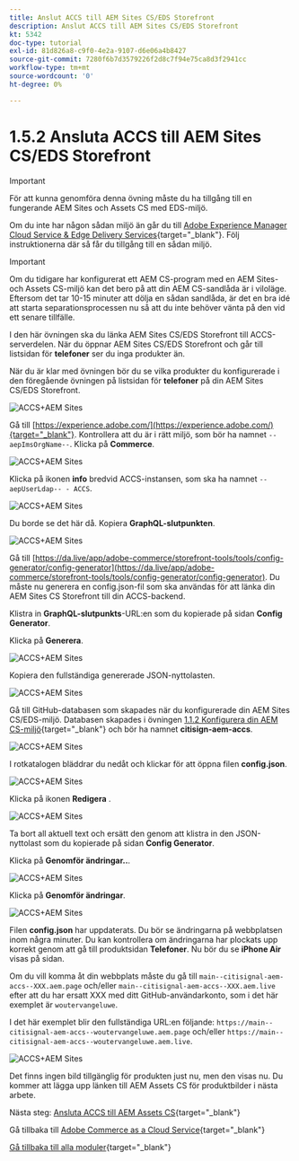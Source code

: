 ```yaml
---
title: Anslut ACCS till AEM Sites CS/EDS Storefront
description: Anslut ACCS till AEM Sites CS/EDS Storefront
kt: 5342
doc-type: tutorial
exl-id: 81d826a8-c9f0-4e2a-9107-d6e06a4b8427
source-git-commit: 7280f6b7d3579226f2d8c7f94e75ca8d3f2941cc
workflow-type: tm+mt
source-wordcount: '0'
ht-degree: 0%

---
```


# 1.5.2 Ansluta ACCS till AEM Sites CS/EDS Storefront

>[!IMPORTANT]
>
>För att kunna genomföra denna övning måste du ha tillgång till en fungerande AEM Sites och Assets CS med EDS-miljö.
>
>Om du inte har någon sådan miljö än går du till [Adobe Experience Manager Cloud Service &amp; Edge Delivery Services](./../../../modules/asset-mgmt/module2.1/aemcs.md){target="_blank"}. Följ instruktionerna där så får du tillgång till en sådan miljö.

>[!IMPORTANT]
>
>Om du tidigare har konfigurerat ett AEM CS-program med en AEM Sites- och Assets CS-miljö kan det bero på att din AEM CS-sandlåda är i viloläge. Eftersom det tar 10-15 minuter att dölja en sådan sandlåda, är det en bra idé att starta separationsprocessen nu så att du inte behöver vänta på den vid ett senare tillfälle.

I den här övningen ska du länka AEM Sites CS/EDS Storefront till ACCS-serverdelen. När du öppnar AEM Sites CS/EDS Storefront och går till listsidan för **telefoner** ser du inga produkter än.

När du är klar med övningen bör du se vilka produkter du konfigurerade i den föregående övningen på listsidan för **telefoner** på din AEM Sites CS/EDS Storefront.

![ACCS+AEM Sites](./images/accsaemsites0.png)

Gå till [https://experience.adobe.com/](https://experience.adobe.com/){target="_blank"}. Kontrollera att du är i rätt miljö, som bör ha namnet `--aepImsOrgName--`. Klicka på **Commerce**.

![ACCS+AEM Sites](./images/accsaemsites1.png)

Klicka på ikonen **info** bredvid ACCS-instansen, som ska ha namnet `--aepUserLdap-- - ACCS`.

![ACCS+AEM Sites](./images/accsaemsites2.png)

Du borde se det här då. Kopiera **GraphQL-slutpunkten**.

![ACCS+AEM Sites](./images/accsaemsites3.png)

Gå till [https://da.live/app/adobe-commerce/storefront-tools/tools/config-generator/config-generator](https://da.live/app/adobe-commerce/storefront-tools/tools/config-generator/config-generator). Du måste nu generera en config.json-fil som ska användas för att länka din AEM Sites CS Storefront till din ACCS-backend.

Klistra in **GraphQL-slutpunkts**-URL:en som du kopierade på sidan **Config Generator**.

Klicka på **Generera**.

![ACCS+AEM Sites](./images/accsaemsites4.png)

Kopiera den fullständiga genererade JSON-nyttolasten.

![ACCS+AEM Sites](./images/accsaemsites5.png)

Gå till GitHub-databasen som skapades när du konfigurerade din AEM Sites CS/EDS-miljö. Databasen skapades i övningen [1.1.2 Konfigurera din AEM CS-miljö](./../../../modules/asset-mgmt/module2.1/ex3.md){target="_blank"} och bör ha namnet **citisign-aem-accs**.

![ACCS+AEM Sites](./images/accsaemsites6.png)

I rotkatalogen bläddrar du nedåt och klickar för att öppna filen **config.json**.

![ACCS+AEM Sites](./images/accsaemsites7.png)

Klicka på ikonen **Redigera** .

![ACCS+AEM Sites](./images/accsaemsites8.png)

Ta bort all aktuell text och ersätt den genom att klistra in den JSON-nyttolast som du kopierade på sidan **Config Generator**.

Klicka på **Genomför ändringar..**.

![ACCS+AEM Sites](./images/accsaemsites9.png)

Klicka på **Genomför ändringar**.

![ACCS+AEM Sites](./images/accsaemsites10.png)

Filen **config.json** har uppdaterats. Du bör se ändringarna på webbplatsen inom några minuter. Du kan kontrollera om ändringarna har plockats upp korrekt genom att gå till produktsidan **Telefoner**. Nu bör du se **iPhone Air** visas på sidan.

Om du vill komma åt din webbplats måste du gå till `main--citisignal-aem-accs--XXX.aem.page` och/eller `main--citisignal-aem-accs--XXX.aem.live` efter att du har ersatt XXX med ditt GitHub-användarkonto, som i det här exemplet är `woutervangeluwe`.

I det här exemplet blir den fullständiga URL:en följande:
`https://main--citisignal-aem-accs--woutervangeluwe.aem.page` och/eller `https://main--citisignal-aem-accs--woutervangeluwe.aem.live`.

![ACCS+AEM Sites](./images/accsaemsites11.png)

Det finns ingen bild tillgänglig för produkten just nu, men den visas nu. Du kommer att lägga upp länken till AEM Assets CS för produktbilder i nästa arbete.

Nästa steg: [Ansluta ACCS till AEM Assets CS](./ex3.md){target="_blank"}

Gå tillbaka till [Adobe Commerce as a Cloud Service](./accs.md){target="_blank"}

[Gå tillbaka till alla moduler](./../../../overview.md){target="_blank"}
